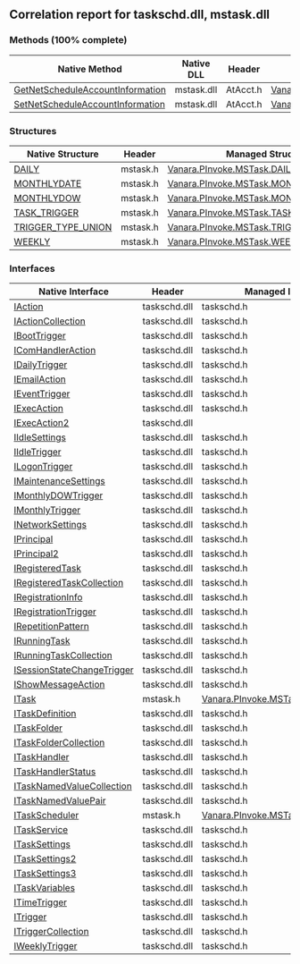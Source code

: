 ## Correlation report for taskschd.dll, mstask.dll  
### Methods (100% complete)  
Native Method | Native DLL | Header | Managed Method  
--- | --- | --- | ---  
[GetNetScheduleAccountInformation](http://msdn2.microsoft.com/en-us/library/aa370264) | mstask.dll | AtAcct.h | [Vanara.PInvoke.MSTask.GetNetScheduleAccountInformation](https://github.com/dahall/Vanara/search?l=C%23&q=GetNetScheduleAccountInformation)  
[SetNetScheduleAccountInformation](http://msdn2.microsoft.com/en-us/library/aa370955) | mstask.dll | AtAcct.h | [Vanara.PInvoke.MSTask.SetNetScheduleAccountInformation](https://github.com/dahall/Vanara/search?l=C%23&q=SetNetScheduleAccountInformation)  
### Structures  
Native Structure | Header | Managed Structure  
--- | --- | ---  
[DAILY](http://msdn2.microsoft.com/en-us/library/aa446857) | mstask.h | [Vanara.PInvoke.MSTask.DAILY](https://github.com/dahall/Vanara/search?l=C%23&q=DAILY)  
[MONTHLYDATE](http://msdn2.microsoft.com/en-us/library/aa381918) | mstask.h | [Vanara.PInvoke.MSTask.MONTHLYDATE](https://github.com/dahall/Vanara/search?l=C%23&q=MONTHLYDATE)  
[MONTHLYDOW](http://msdn2.microsoft.com/en-us/library/aa381950) | mstask.h | [Vanara.PInvoke.MSTask.MONTHLYDOW](https://github.com/dahall/Vanara/search?l=C%23&q=MONTHLYDOW)  
[TASK_TRIGGER](http://msdn2.microsoft.com/en-us/library/aa383618) | mstask.h | [Vanara.PInvoke.MSTask.TASK_TRIGGER](https://github.com/dahall/Vanara/search?l=C%23&q=TASK_TRIGGER)  
[TRIGGER_TYPE_UNION](http://msdn2.microsoft.com/en-us/library/aa384002) | mstask.h | [Vanara.PInvoke.MSTask.TRIGGER_TYPE_UNION](https://github.com/dahall/Vanara/search?l=C%23&q=TRIGGER_TYPE_UNION)  
[WEEKLY](http://msdn2.microsoft.com/en-us/library/aa384014) | mstask.h | [Vanara.PInvoke.MSTask.WEEKLY](https://github.com/dahall/Vanara/search?l=C%23&q=WEEKLY)  
### Interfaces  
Native Interface | Header | Managed Interface  
--- | --- | ---  
[IAction](https://www.google.com/search?num=5&q=IAction+site%3Amicrosoft.com) | taskschd.dll | taskschd.h | [Vanara.PInvoke.TaskSchd.IAction](https://github.com/dahall/Vanara/search?l=C%23&q=IAction)  
[IActionCollection](https://www.google.com/search?num=5&q=IActionCollection+site%3Amicrosoft.com) | taskschd.dll | taskschd.h | [Vanara.PInvoke.TaskSchd.IActionCollection](https://github.com/dahall/Vanara/search?l=C%23&q=IActionCollection)  
[IBootTrigger](https://www.google.com/search?num=5&q=IBootTrigger+site%3Amicrosoft.com) | taskschd.dll | taskschd.h | [Vanara.PInvoke.TaskSchd.IBootTrigger](https://github.com/dahall/Vanara/search?l=C%23&q=IBootTrigger)  
[IComHandlerAction](https://www.google.com/search?num=5&q=IComHandlerAction+site%3Amicrosoft.com) | taskschd.dll | taskschd.h | [Vanara.PInvoke.TaskSchd.IComHandlerAction](https://github.com/dahall/Vanara/search?l=C%23&q=IComHandlerAction)  
[IDailyTrigger](https://www.google.com/search?num=5&q=IDailyTrigger+site%3Amicrosoft.com) | taskschd.dll | taskschd.h | [Vanara.PInvoke.TaskSchd.IDailyTrigger](https://github.com/dahall/Vanara/search?l=C%23&q=IDailyTrigger)  
[IEmailAction](https://www.google.com/search?num=5&q=IEmailAction+site%3Amicrosoft.com) | taskschd.dll | taskschd.h | [Vanara.PInvoke.TaskSchd.IEmailAction](https://github.com/dahall/Vanara/search?l=C%23&q=IEmailAction)  
[IEventTrigger](https://www.google.com/search?num=5&q=IEventTrigger+site%3Amicrosoft.com) | taskschd.dll | taskschd.h | [Vanara.PInvoke.TaskSchd.IEventTrigger](https://github.com/dahall/Vanara/search?l=C%23&q=IEventTrigger)  
[IExecAction](https://www.google.com/search?num=5&q=IExecAction+site%3Amicrosoft.com) | taskschd.dll | taskschd.h | [Vanara.PInvoke.TaskSchd.IExecAction](https://github.com/dahall/Vanara/search?l=C%23&q=IExecAction)  
[IExecAction2](https://www.google.com/search?num=5&q=IExecAction2+site%3Amicrosoft.com) | taskschd.dll |  |   
[IIdleSettings](https://www.google.com/search?num=5&q=IIdleSettings+site%3Amicrosoft.com) | taskschd.dll | taskschd.h | [Vanara.PInvoke.TaskSchd.IIdleSettings](https://github.com/dahall/Vanara/search?l=C%23&q=IIdleSettings)  
[IIdleTrigger](https://www.google.com/search?num=5&q=IIdleTrigger+site%3Amicrosoft.com) | taskschd.dll | taskschd.h | [Vanara.PInvoke.TaskSchd.IIdleTrigger](https://github.com/dahall/Vanara/search?l=C%23&q=IIdleTrigger)  
[ILogonTrigger](https://www.google.com/search?num=5&q=ILogonTrigger+site%3Amicrosoft.com) | taskschd.dll | taskschd.h | [Vanara.PInvoke.TaskSchd.ILogonTrigger](https://github.com/dahall/Vanara/search?l=C%23&q=ILogonTrigger)  
[IMaintenanceSettings](https://www.google.com/search?num=5&q=IMaintenanceSettings+site%3Amicrosoft.com) | taskschd.dll | taskschd.h | [Vanara.PInvoke.TaskSchd.IMaintenanceSettings](https://github.com/dahall/Vanara/search?l=C%23&q=IMaintenanceSettings)  
[IMonthlyDOWTrigger](https://www.google.com/search?num=5&q=IMonthlyDOWTrigger+site%3Amicrosoft.com) | taskschd.dll | taskschd.h | [Vanara.PInvoke.TaskSchd.IMonthlyDOWTrigger](https://github.com/dahall/Vanara/search?l=C%23&q=IMonthlyDOWTrigger)  
[IMonthlyTrigger](https://www.google.com/search?num=5&q=IMonthlyTrigger+site%3Amicrosoft.com) | taskschd.dll | taskschd.h | [Vanara.PInvoke.TaskSchd.IMonthlyTrigger](https://github.com/dahall/Vanara/search?l=C%23&q=IMonthlyTrigger)  
[INetworkSettings](https://www.google.com/search?num=5&q=INetworkSettings+site%3Amicrosoft.com) | taskschd.dll | taskschd.h | [Vanara.PInvoke.TaskSchd.INetworkSettings](https://github.com/dahall/Vanara/search?l=C%23&q=INetworkSettings)  
[IPrincipal](https://www.google.com/search?num=5&q=IPrincipal+site%3Amicrosoft.com) | taskschd.dll | taskschd.h | [Vanara.PInvoke.TaskSchd.IPrincipal](https://github.com/dahall/Vanara/search?l=C%23&q=IPrincipal)  
[IPrincipal2](https://www.google.com/search?num=5&q=IPrincipal2+site%3Amicrosoft.com) | taskschd.dll | taskschd.h | [Vanara.PInvoke.TaskSchd.IPrincipal2](https://github.com/dahall/Vanara/search?l=C%23&q=IPrincipal2)  
[IRegisteredTask](https://www.google.com/search?num=5&q=IRegisteredTask+site%3Amicrosoft.com) | taskschd.dll | taskschd.h | [Vanara.PInvoke.TaskSchd.IRegisteredTask](https://github.com/dahall/Vanara/search?l=C%23&q=IRegisteredTask)  
[IRegisteredTaskCollection](https://www.google.com/search?num=5&q=IRegisteredTaskCollection+site%3Amicrosoft.com) | taskschd.dll | taskschd.h | [Vanara.PInvoke.TaskSchd.IRegisteredTaskCollection](https://github.com/dahall/Vanara/search?l=C%23&q=IRegisteredTaskCollection)  
[IRegistrationInfo](https://www.google.com/search?num=5&q=IRegistrationInfo+site%3Amicrosoft.com) | taskschd.dll | taskschd.h | [Vanara.PInvoke.TaskSchd.IRegistrationInfo](https://github.com/dahall/Vanara/search?l=C%23&q=IRegistrationInfo)  
[IRegistrationTrigger](https://www.google.com/search?num=5&q=IRegistrationTrigger+site%3Amicrosoft.com) | taskschd.dll | taskschd.h | [Vanara.PInvoke.TaskSchd.IRegistrationTrigger](https://github.com/dahall/Vanara/search?l=C%23&q=IRegistrationTrigger)  
[IRepetitionPattern](https://www.google.com/search?num=5&q=IRepetitionPattern+site%3Amicrosoft.com) | taskschd.dll | taskschd.h | [Vanara.PInvoke.TaskSchd.IRepetitionPattern](https://github.com/dahall/Vanara/search?l=C%23&q=IRepetitionPattern)  
[IRunningTask](https://www.google.com/search?num=5&q=IRunningTask+site%3Amicrosoft.com) | taskschd.dll | taskschd.h | [Vanara.PInvoke.TaskSchd.IRunningTask](https://github.com/dahall/Vanara/search?l=C%23&q=IRunningTask)  
[IRunningTaskCollection](https://www.google.com/search?num=5&q=IRunningTaskCollection+site%3Amicrosoft.com) | taskschd.dll | taskschd.h | [Vanara.PInvoke.TaskSchd.IRunningTaskCollection](https://github.com/dahall/Vanara/search?l=C%23&q=IRunningTaskCollection)  
[ISessionStateChangeTrigger](https://www.google.com/search?num=5&q=ISessionStateChangeTrigger+site%3Amicrosoft.com) | taskschd.dll | taskschd.h | [Vanara.PInvoke.TaskSchd.ISessionStateChangeTrigger](https://github.com/dahall/Vanara/search?l=C%23&q=ISessionStateChangeTrigger)  
[IShowMessageAction](https://www.google.com/search?num=5&q=IShowMessageAction+site%3Amicrosoft.com) | taskschd.dll | taskschd.h | [Vanara.PInvoke.TaskSchd.IShowMessageAction](https://github.com/dahall/Vanara/search?l=C%23&q=IShowMessageAction)  
[ITask](http://msdn2.microsoft.com/en-us/library/aa381311) | mstask.h | [Vanara.PInvoke.MSTask.ITask](https://github.com/dahall/Vanara/search?l=C%23&q=ITask)  
[ITaskDefinition](https://www.google.com/search?num=5&q=ITaskDefinition+site%3Amicrosoft.com) | taskschd.dll | taskschd.h | [Vanara.PInvoke.TaskSchd.ITaskDefinition](https://github.com/dahall/Vanara/search?l=C%23&q=ITaskDefinition)  
[ITaskFolder](https://www.google.com/search?num=5&q=ITaskFolder+site%3Amicrosoft.com) | taskschd.dll | taskschd.h | [Vanara.PInvoke.TaskSchd.ITaskFolder](https://github.com/dahall/Vanara/search?l=C%23&q=ITaskFolder)  
[ITaskFolderCollection](https://www.google.com/search?num=5&q=ITaskFolderCollection+site%3Amicrosoft.com) | taskschd.dll | taskschd.h | [Vanara.PInvoke.TaskSchd.ITaskFolderCollection](https://github.com/dahall/Vanara/search?l=C%23&q=ITaskFolderCollection)  
[ITaskHandler](https://www.google.com/search?num=5&q=ITaskHandler+site%3Amicrosoft.com) | taskschd.dll | taskschd.h | [Vanara.PInvoke.TaskSchd.ITaskHandler](https://github.com/dahall/Vanara/search?l=C%23&q=ITaskHandler)  
[ITaskHandlerStatus](https://www.google.com/search?num=5&q=ITaskHandlerStatus+site%3Amicrosoft.com) | taskschd.dll | taskschd.h | [Vanara.PInvoke.TaskSchd.ITaskHandlerStatus](https://github.com/dahall/Vanara/search?l=C%23&q=ITaskHandlerStatus)  
[ITaskNamedValueCollection](https://www.google.com/search?num=5&q=ITaskNamedValueCollection+site%3Amicrosoft.com) | taskschd.dll | taskschd.h | [Vanara.PInvoke.TaskSchd.ITaskNamedValueCollection](https://github.com/dahall/Vanara/search?l=C%23&q=ITaskNamedValueCollection)  
[ITaskNamedValuePair](https://www.google.com/search?num=5&q=ITaskNamedValuePair+site%3Amicrosoft.com) | taskschd.dll | taskschd.h | [Vanara.PInvoke.TaskSchd.ITaskNamedValuePair](https://github.com/dahall/Vanara/search?l=C%23&q=ITaskNamedValuePair)  
[ITaskScheduler](http://msdn2.microsoft.com/en-us/library/aa381811) | mstask.h | [Vanara.PInvoke.MSTask.ITaskScheduler](https://github.com/dahall/Vanara/search?l=C%23&q=ITaskScheduler)  
[ITaskService](https://www.google.com/search?num=5&q=ITaskService+site%3Amicrosoft.com) | taskschd.dll | taskschd.h | [Vanara.PInvoke.TaskSchd.ITaskService](https://github.com/dahall/Vanara/search?l=C%23&q=ITaskService)  
[ITaskSettings](https://www.google.com/search?num=5&q=ITaskSettings+site%3Amicrosoft.com) | taskschd.dll | taskschd.h | [Vanara.PInvoke.TaskSchd.ITaskSettings](https://github.com/dahall/Vanara/search?l=C%23&q=ITaskSettings)  
[ITaskSettings2](https://www.google.com/search?num=5&q=ITaskSettings2+site%3Amicrosoft.com) | taskschd.dll | taskschd.h | [Vanara.PInvoke.TaskSchd.ITaskSettings2](https://github.com/dahall/Vanara/search?l=C%23&q=ITaskSettings2)  
[ITaskSettings3](https://www.google.com/search?num=5&q=ITaskSettings3+site%3Amicrosoft.com) | taskschd.dll | taskschd.h | [Vanara.PInvoke.TaskSchd.ITaskSettings3](https://github.com/dahall/Vanara/search?l=C%23&q=ITaskSettings3)  
[ITaskVariables](https://www.google.com/search?num=5&q=ITaskVariables+site%3Amicrosoft.com) | taskschd.dll | taskschd.h | [Vanara.PInvoke.TaskSchd.ITaskVariables](https://github.com/dahall/Vanara/search?l=C%23&q=ITaskVariables)  
[ITimeTrigger](https://www.google.com/search?num=5&q=ITimeTrigger+site%3Amicrosoft.com) | taskschd.dll | taskschd.h | [Vanara.PInvoke.TaskSchd.ITimeTrigger](https://github.com/dahall/Vanara/search?l=C%23&q=ITimeTrigger)  
[ITrigger](https://www.google.com/search?num=5&q=ITrigger+site%3Amicrosoft.com) | taskschd.dll | taskschd.h | [Vanara.PInvoke.TaskSchd.ITrigger](https://github.com/dahall/Vanara/search?l=C%23&q=ITrigger)  
[ITriggerCollection](https://www.google.com/search?num=5&q=ITriggerCollection+site%3Amicrosoft.com) | taskschd.dll | taskschd.h | [Vanara.PInvoke.TaskSchd.ITriggerCollection](https://github.com/dahall/Vanara/search?l=C%23&q=ITriggerCollection)  
[IWeeklyTrigger](https://www.google.com/search?num=5&q=IWeeklyTrigger+site%3Amicrosoft.com) | taskschd.dll | taskschd.h | [Vanara.PInvoke.TaskSchd.IWeeklyTrigger](https://github.com/dahall/Vanara/search?l=C%23&q=IWeeklyTrigger)  
